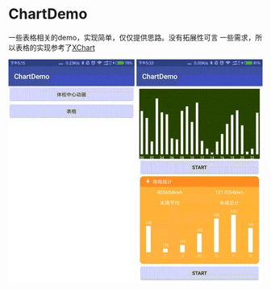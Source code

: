 # ChartDemo
一些表格相关的demo，实现简单，仅仅提供思路。没有拓展性可言
一些需求，所以表格的实现参考了[XChart](https://github.com/xcltapestry/XCL-Charts)  

![](d.gif)
![](f.gif)

